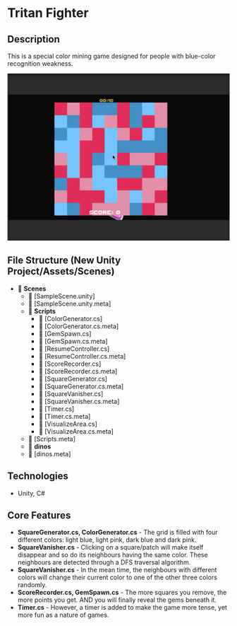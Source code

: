 # Tritan Fighter
## Description
This is a special color mining game designed for people with blue-color recognition weakness.

![Tritan Fighter Game Demo v.1.0](Demo/tritan_fighter_demo.GIF)

## File Structure (New Unity Project/Assets/Scenes)
- 📂 __Scenes__
   - 📄 [SampleScene.unity]
   - 📄 [SampleScene.unity.meta]
   - 📂 __Scripts__
     - 📄 [ColorGenerator.cs]
     - 📄 [ColorGenerator.cs.meta]
     - 📄 [GemSpawn.cs]
     - 📄 [GemSpawn.cs.meta]
     - 📄 [ResumeController.cs]
     - 📄 [ResumeController.cs.meta]
     - 📄 [ScoreRecorder.cs]
     - 📄 [ScoreRecorder.cs.meta]
     - 📄 [SquareGenerator.cs]
     - 📄 [SquareGenerator.cs.meta]
     - 📄 [SquareVanisher.cs]
     - 📄 [SquareVanisher.cs.meta]
     - 📄 [Timer.cs]
     - 📄 [Timer.cs.meta]
     - 📄 [VisualizeArea.cs]
     - 📄 [VisualizeArea.cs.meta]
   - 📄 [Scripts.meta]
   - 📂 __dinos__
   - 📄 [dinos.meta]

## Technologies
- Unity, C#

## Core Features
- **SquareGenerator.cs, ColorGenerator.cs** - The grid is filled with four different colors: light blue, light pink, dark blue and dark pink.
- **SquareVanisher.cs** - Clicking on a square/patch will make itself disappear and so do its neighbours having the same color. These neighbours are detected through a DFS traversal algorithm.
- **SquareVanisher.cs** - In the mean time, the neighbours with different colors will change their current color to one of the other three colors randomly.
- **ScoreRecorder.cs, GemSpawn.cs** - The more squares you remove, the more points you get. AND you will finally reveal the gems beneath it.
- **Timer.cs** - However, a timer is added to make the game more tense, yet more fun as a nature of games.
